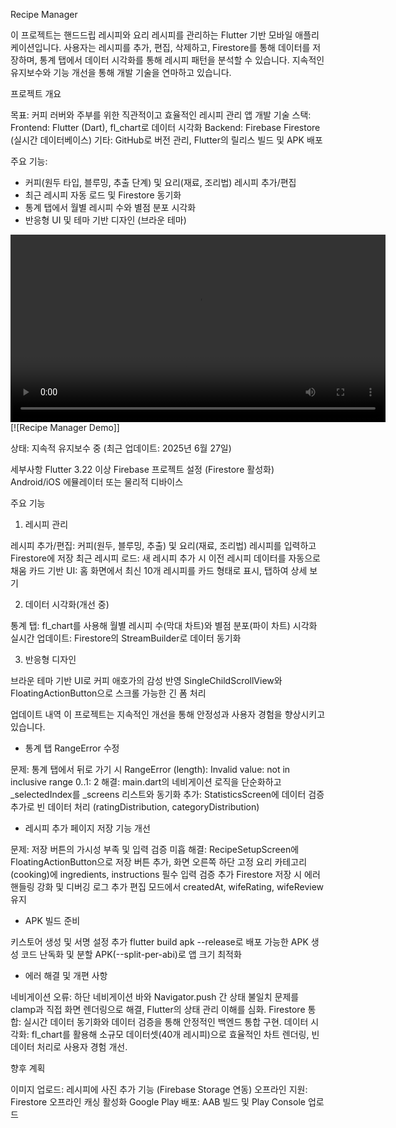 Recipe Manager
  
이 프로젝트는 핸드드립 레시피와 요리 레시피를 관리하는 Flutter 기반 모바일 애플리케이션입니다. 사용자는 레시피를 추가, 편집, 삭제하고, Firestore를 통해 데이터를 저장하며, 통계 탭에서 데이터 시각화를 통해 레시피 패턴을 분석할 수 있습니다. 지속적인 유지보수와 기능 개선을 통해 개발 기술을 연마하고 있습니다.

프로젝트 개요

목표: 커피 러버와 주부를 위한 직관적이고 효율적인 레시피 관리 앱 개발
기술 스택:
Frontend: Flutter (Dart), fl_chart로 데이터 시각화
Backend: Firebase Firestore (실시간 데이터베이스)
기타: GitHub로 버전 관리, Flutter의 릴리스 빌드 및 APK 배포


주요 기능:
- 커피(원두 타입, 블루밍, 추출 단계) 및 요리(재료, 조리법) 레시피 추가/편집
- 최근 레시피 자동 로드 및 Firestore 동기화
- 통계 탭에서 월별 레시피 수와 별점 분포 시각화
- 반응형 UI 및 테마 기반 디자인 (브라운 테마)

<video src="C:\Users\user\Desktop\seongho\App\recipe_manager\assets\Recording.mp4" controls width="600"></video>
[![Recipe Manager Demo]]


상태: 지속적 유지보수 중 (최근 업데이트: 2025년 6월 27일)

세부사항
Flutter 3.22 이상
Firebase 프로젝트 설정 (Firestore 활성화)
Android/iOS 에뮬레이터 또는 물리적 디바이스

주요 기능
1. 레시피 관리

레시피 추가/편집: 커피(원두, 블루밍, 추출) 및 요리(재료, 조리법) 레시피를 입력하고 Firestore에 저장
최근 레시피 로드: 새 레시피 추가 시 이전 레시피 데이터를 자동으로 채움
카드 기반 UI: 홈 화면에서 최신 10개 레시피를 카드 형태로 표시, 탭하여 상세 보기

2. 데이터 시각화(개선 중)

통계 탭: fl_chart를 사용해 월별 레시피 수(막대 차트)와 별점 분포(파이 차트) 시각화
실시간 업데이트: Firestore의 StreamBuilder로 데이터 동기화

3. 반응형 디자인

브라운 테마 기반 UI로 커피 애호가의 감성 반영
SingleChildScrollView와 FloatingActionButton으로 스크롤 가능한 긴 폼 처리

업데이트 내역
이 프로젝트는 지속적인 개선을 통해 안정성과 사용자 경험을 향상시키고 있습니다.

- 통계 탭 RangeError 수정

문제: 통계 탭에서 뒤로 가기 시 RangeError (length): Invalid value: not in inclusive range 0..1: 2
해결: main.dart의 네비게이션 로직을 단순화하고 _selectedIndex를 _screens 리스트와 동기화
추가: StatisticsScreen에 데이터 검증 추가로 빈 데이터 처리 (ratingDistribution, categoryDistribution)

- 레시피 추가 페이지 저장 기능 개선

문제: 저장 버튼의 가시성 부족 및 입력 검증 미흡
해결:
RecipeSetupScreen에 FloatingActionButton으로 저장 버튼 추가, 화면 오른쪽 하단 고정
요리 카테고리(cooking)에 ingredients, instructions 필수 입력 검증 추가
Firestore 저장 시 에러 핸들링 강화 및 디버깅 로그 추가
편집 모드에서 createdAt, wifeRating, wifeReview 유지

- APK 빌드 준비

키스토어 생성 및 서명 설정 추가
flutter build apk --release로 배포 가능한 APK 생성
코드 난독화 및 분할 APK(--split-per-abi)로 앱 크기 최적화

- 에러 해결 및 개편 사항

네비게이션 오류: 하단 네비게이션 바와 Navigator.push 간 상태 불일치 문제를 clamp과 직접 화면 렌더링으로 해결, Flutter의 상태 관리 이해를 심화.
Firestore 통합: 실시간 데이터 동기화와 데이터 검증을 통해 안정적인 백엔드 통합 구현.
데이터 시각화: fl_chart를 활용해 소규모 데이터셋(40개 레시피)으로 효율적인 차트 렌더링, 빈 데이터 처리로 사용자 경험 개선.

향후 계획

이미지 업로드: 레시피에 사진 추가 기능 (Firebase Storage 연동)
오프라인 지원: Firestore 오프라인 캐싱 활성화
Google Play 배포: AAB 빌드 및 Play Console 업로드
